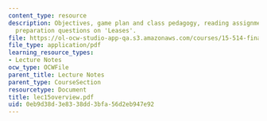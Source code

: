 ```yaml
---
content_type: resource
description: Objectives, game plan and class pedagogy, reading assignments, class
  preparation questions on 'Leases'.
file: https://ol-ocw-studio-app-qa.s3.amazonaws.com/courses/15-514-financial-and-managerial-accounting-summer-2003/0eb9d38d3e8338dd3bfa56d2eb947e92_lec15overview.pdf
file_type: application/pdf
learning_resource_types:
- Lecture Notes
ocw_type: OCWFile
parent_title: Lecture Notes
parent_type: CourseSection
resourcetype: Document
title: lec15overview.pdf
uid: 0eb9d38d-3e83-38dd-3bfa-56d2eb947e92
---
```

